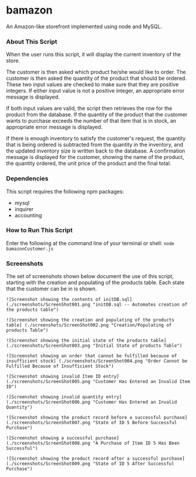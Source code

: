 # bamazon
An Amazon-like storefront implemented using node and MySQL.

### About This Script
When the user runs this script, it will display the current inventory of the store. 

The customer is then asked which product he/she would like to order. The customer is then asked the quantity of the product that should be ordered. These two input values are checked to make sure that they are positive integers. If either input value is not a positive integer, an appropriate error message is displayed. 

If both input values are valid, the script then retrieves the row for the product from the database. If the quantity of the product that the customer wants to purchase exceeds the number of that item that is in stock, an appropriate error message is displayed.

If there is enough inventory to satisfy the customer's request, the quantity that is being ordered is subtracted from the quantity in the inventory, and the updated inventory size is written back to the database. A confirmation message is displayed for the customer, showing the name of the product, the quantity ordered, the unit price of the product and the final total.

### Dependencies
This script requires the following npm packages:

* mysql
* inquirer
* accounting

### How to Run This Script
Enter the following at the command line of your terminal or shell:  ``node bamazonCustomer.js``

### Screenshots
The set of screenshots shown below document the use of this script, starting with the creation and populating of the products table. Each state that the customer can be in is shown.

`![Screenshot showing the contents of initDB.sql] (./screenshots/ScreenShot001.png "initDB.sql -- Automates creation of the products table")`

`![Screenshot showing the creation and populating of the products table] (./screenshots/ScreenShot002.png "Creation/Populating of products Table")`

`![Screenshot showing the initial state of the products table] (./screenshots/ScreenShot003.png "Initial State of products Table")`

`![Screenshot showing an order that cannot be fulfilled because of insufficient stock] (./screenshots/ScreenShot004.png "Order Cannot be Fulfilled Because of Insufficient Stock")`

`![Screenshot showing invalid Item ID entry] (./screenshots/ScreenShot005.png "Customer Has Entered an Invalid Item ID")`

`![Screenshot showing invalid quantity entry] (./screenshots/ScreenShot006.png "Customer Has Entered an Invalid Quantity")`

`![Screenshot showing the product record before a successful purchase] (./screenshots/ScreenShot007.png "State of ID 5 Before Successful Purchase")`

`![Screenshot showing a successful purchase] (./screenshots/ScreenShot008.png "A Purchase of Item ID 5 Has Been Successful")`

`![Screenshot showing the product record after a successful purchase] (./screenshots/ScreenShot009.png "State of ID 5 After Successful Purchase")`



